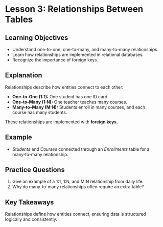 # Lesson 3: Relationships Between Tables

## Learning Objectives
- Understand one-to-one, one-to-many, and many-to-many relationships.
- Learn how relationships are implemented in relational databases.
- Recognize the importance of foreign keys.

## Explanation
Relationships describe how entities connect to each other:
- **One-to-One (1:1):** One student has one ID card.
- **One-to-Many (1:N):** One teacher teaches many courses.
- **Many-to-Many (M:N):** Students enroll in many courses, and each course has many students.

These relationships are implemented with **foreign keys**.

## Example
- *Students* and *Courses* connected through an *Enrollments* table for a many-to-many relationship.

## Practice Questions
1. Give an example of a 1:1, 1:N, and M:N relationship from daily life.
2. Why do many-to-many relationships often require an extra table?

## Key Takeaways
Relationships define how entities connect, ensuring data is structured logically and consistently.
